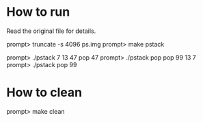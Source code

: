 
# How to run

Read the original file for details.

prompt> truncate -s 4096 ps.img
prompt> make pstack

prompt> ./pstack 7 13 47 pop
47
prompt> ./pstack pop pop 99
13
7
prompt> ./pstack pop
99


# How to clean 
prompt> make clean
